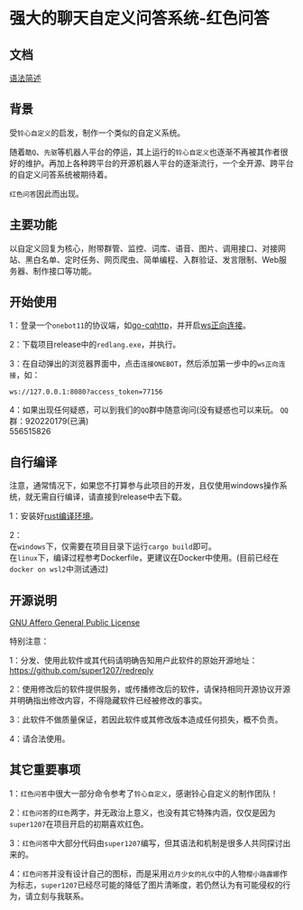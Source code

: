 # 强大的聊天自定义问答系统-红色问答

## 文档

[语法简述](/doc/readme.md)

## 背景

受`铃心自定义`的启发，制作一个类似的自定义系统。 <br />

随着`酷Q`、`先驱`等机器人平台的停运，其上运行的`铃心自定义`也逐渐不再被其作者很好的维护。再加上各种跨平台的开源机器人平台的逐渐流行，一个全开源、跨平台的自定义问答系统被期待着。<br />

`红色问答`因此而出现。

## 主要功能

以自定义回复为核心，附带群管、监控、词库、语音、图片、调用接口、对接网站、黑白名单、定时任务、网页爬虫、简单编程、入群验证、发言限制、Web服务器、制作接口等功能。<br />

## 开始使用

1：登录一个`onebot11`的协议端，如[go-cqhttp](https://github.com/Mrs4s/go-cqhttp)，并开启[ws正向连接](https://github.com/botuniverse/onebot-11/tree/master/communication)。<br />

2：下载项目release中的`redlang.exe`，并执行。<br />

3：在自动弹出的浏览器界面中，点击`连接ONEBOT`，然后添加第一步中的`ws正向连接`，如：<br />

`ws://127.0.0.1:8080?access_token=77156`

4：如果出现任何疑惑，可以到我们的`QQ`群中随意询问(没有疑惑也可以来玩。
`QQ`群：920220179(已满)<br /> 			556515826


## 自行编译

注意，通常情况下，如果您不打算参与此项目的开发，且仅使用windows操作系统，就无需自行编译，请直接到release中去下载。<br />

1：安装好[rust编译环境](https://www.rust-lang.org/)。<br />

2：<br />
    在`windows`下，仅需要在项目目录下运行`cargo build`即可。<br />
    在`linux`下，编译过程参考Dockerfile，更建议在Docker中使用。(目前已经在`docker on wsl2`中测试通过)


## 开源说明

[GNU Affero General Public License](https://en.wikipedia.org/wiki/GNU_Affero_General_Public_License)

特别注意：

1：分发、使用此软件或其代码请明确告知用户此软件的原始开源地址：https://github.com/super1207/redreply<br />

2：使用修改后的软件提供服务，或传播修改后的软件，请保持相同开源协议开源并明确指出修改内容，不得隐藏软件已经被修改的事实。<br />

3：此软件不做质量保证，若因此软件或其修改版本造成任何损失，概不负责。<br />

4：请合法使用。


## 其它重要事项

1：`红色问答`中很大一部分命令参考了`铃心自定义`，感谢铃心自定义的制作团队！<br />

2：`红色问答`的`红色`两字，并无政治上意义，也没有其它特殊内涵，仅仅是因为`super1207`在项目开启的初期喜欢红色。<br />

3：`红色问答`中大部分代码由`super1207`编写，但其语法和机制是很多人共同探讨出来的。<br />

4：`红色问答`并没有设计自己的图标，而是采用`近月少女的礼仪`中的人物`樱小路露娜`作为标志，`super1207`已经尽可能的降低了图片清晰度，若仍然认为有可能侵权的行为，请立刻与我联系。
